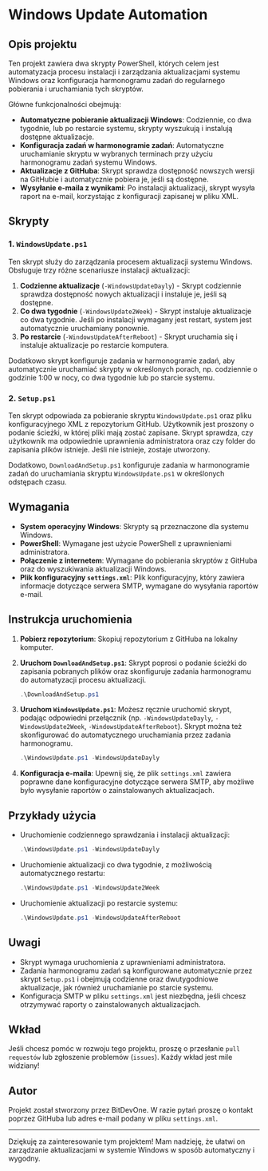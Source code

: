 # Windows Update Automation

## Opis projektu

Ten projekt zawiera dwa skrypty PowerShell, których celem jest automatyzacja procesu instalacji i zarządzania aktualizacjami systemu Windows oraz konfiguracja harmonogramu zadań do regularnego pobierania i uruchamiania tych skryptów.

Główne funkcjonalności obejmują:

- **Automatyczne pobieranie aktualizacji Windows**: Codziennie, co dwa tygodnie, lub po restarcie systemu, skrypty wyszukują i instalują dostępne aktualizacje.
- **Konfiguracja zadań w harmonogramie zadań**: Automatyczne uruchamianie skryptu w wybranych terminach przy użyciu harmonogramu zadań systemu Windows.
- **Aktualizacje z GitHuba**: Skrypt sprawdza dostępność nowszych wersji na GitHubie i automatycznie pobiera je, jeśli są dostępne.
- **Wysyłanie e-maila z wynikami**: Po instalacji aktualizacji, skrypt wysyła raport na e-mail, korzystając z konfiguracji zapisanej w pliku XML.

## Skrypty

### 1. `WindowsUpdate.ps1`

Ten skrypt służy do zarządzania procesem aktualizacji systemu Windows. Obsługuje trzy różne scenariusze instalacji aktualizacji:

1. **Codzienne aktualizacje** (`-WindowsUpdateDayly`) - Skrypt codziennie sprawdza dostępność nowych aktualizacji i instaluje je, jeśli są dostępne.
2. **Co dwa tygodnie** (`-WindowsUpdate2Week`) - Skrypt instaluje aktualizacje co dwa tygodnie. Jeśli po instalacji wymagany jest restart, system jest automatycznie uruchamiany ponownie.
3. **Po restarcie** (`-WindowsUpdateAfterReboot`) - Skrypt uruchamia się i instaluje aktualizacje po restarcie komputera.

Dodatkowo skrypt konfiguruje zadania w harmonogramie zadań, aby automatycznie uruchamiać skrypty w określonych porach, np. codziennie o godzinie 1:00 w nocy, co dwa tygodnie lub po starcie systemu.

### 2. `Setup.ps1`

Ten skrypt odpowiada za pobieranie skryptu `WindowsUpdate.ps1` oraz pliku konfiguracyjnego XML z repozytorium GitHub. Użytkownik jest proszony o podanie ścieżki, w której pliki mają zostać zapisane. Skrypt sprawdza, czy użytkownik ma odpowiednie uprawnienia administratora oraz czy folder do zapisania plików istnieje. Jeśli nie istnieje, zostaje utworzony.

Dodatkowo, `DownloadAndSetup.ps1` konfiguruje zadania w harmonogramie zadań do uruchamiania skryptu `WindowsUpdate.ps1` w określonych odstępach czasu.

## Wymagania

- **System operacyjny Windows**: Skrypty są przeznaczone dla systemu Windows.
- **PowerShell**: Wymagane jest użycie PowerShell z uprawnieniami administratora.
- **Połączenie z internetem**: Wymagane do pobierania skryptów z GitHuba oraz do wyszukiwania aktualizacji Windows.
- **Plik konfiguracyjny `settings.xml`**: Plik konfiguracyjny, który zawiera informacje dotyczące serwera SMTP, wymagane do wysyłania raportów e-mail.

## Instrukcja uruchomienia

1. **Pobierz repozytorium**: Skopiuj repozytorium z GitHuba na lokalny komputer.

2. **Uruchom `DownloadAndSetup.ps1`**: Skrypt poprosi o podanie ścieżki do zapisania pobranych plików oraz skonfiguruje zadania harmonogramu do automatyzacji procesu aktualizacji.

   ```powershell
   .\DownloadAndSetup.ps1
   ```

3. **Uruchom `WindowsUpdate.ps1`**: Możesz ręcznie uruchomić skrypt, podając odpowiedni przełącznik (np. `-WindowsUpdateDayly`, `-WindowsUpdate2Week`, `-WindowsUpdateAfterReboot`). Skrypt można też skonfigurować do automatycznego uruchamiania przez zadania harmonogramu.

   ```powershell
   .\WindowsUpdate.ps1 -WindowsUpdateDayly
   ```

4. **Konfiguracja e-maila**: Upewnij się, że plik `settings.xml` zawiera poprawne dane konfiguracyjne dotyczące serwera SMTP, aby możliwe było wysyłanie raportów o zainstalowanych aktualizacjach.

## Przykłady użycia

- Uruchomienie codziennego sprawdzania i instalacji aktualizacji:
  ```powershell
  .\WindowsUpdate.ps1 -WindowsUpdateDayly
  ```

- Uruchomienie aktualizacji co dwa tygodnie, z możliwością automatycznego restartu:
  ```powershell
  .\WindowsUpdate.ps1 -WindowsUpdate2Week
  ```

- Uruchomienie aktualizacji po restarcie systemu:
  ```powershell
  .\WindowsUpdate.ps1 -WindowsUpdateAfterReboot
  ```

## Uwagi

- Skrypt wymaga uruchomienia z uprawnieniami administratora.
- Zadania harmonogramu zadań są konfigurowane automatycznie przez skrypt `Setup.ps1` i obejmują codzienne oraz dwutygodniowe aktualizacje, jak również uruchamianie po starcie systemu.
- Konfiguracja SMTP w pliku `settings.xml` jest niezbędna, jeśli chcesz otrzymywać raporty o zainstalowanych aktualizacjach.


## Wkład

Jeśli chcesz pomóc w rozwoju tego projektu, proszę o przesłanie `pull requestów` lub zgłoszenie problemów (`issues`). Każdy wkład jest mile widziany!

## Autor

Projekt został stworzony przez BitDevOne. W razie pytań proszę o kontakt poprzez GitHuba lub adres e-mail podany w pliku `settings.xml`.

---
Dziękuję za zainteresowanie tym projektem! Mam nadzieję, że ułatwi on zarządzanie aktualizacjami w systemie Windows w sposób automatyczny i wygodny.